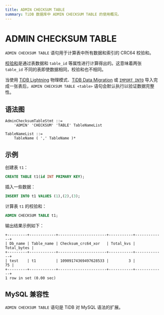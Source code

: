 ```yaml
---
title: ADMIN CHECKSUM TABLE
summary: TiDB 数据库中 ADMIN CHECKSUM TABLE 的使用概况。
---
```


# ADMIN CHECKSUM TABLE

`ADMIN CHECKSUM TABLE` 语句用于计算表中所有数据和索引的 CRC64 校验和。

[校验和](/tidb-lightning/tidb-lightning-glossary.md#checksum)是通过表数据和 `table_id` 等属性进行计算得出的。这意味着两张 `table_id` 不同的表即使数据相同，校验和也不相同。

当使用 [TiDB Lightning](/tidb-lightning/tidb-lightning-overview.md) 物理模式、[TiDB Data Migration](/dm/dm-overview.md) 或 [`IMPORT INTO`](/sql-statements/sql-statement-import-into.md) 导入完成一张表后，`ADMIN CHECKSUM TABLE <table>` 语句会默认执行以验证数据完整性。

## 语法图

```ebnf+diagram
AdminChecksumTableStmt ::=
    'ADMIN' 'CHECKSUM' 'TABLE' TableNameList

TableNameList ::=
    TableName ( ',' TableName )*
```

## 示例

创建表 `t1`：

```sql
CREATE TABLE t1(id INT PRIMARY KEY);
```

插入一些数据：

```sql
INSERT INTO t1 VALUES (1),(2),(3);
```

计算表 `t1` 的校验和：

```sql
ADMIN CHECKSUM TABLE t1;
```

输出结果示例如下：

```
+---------+------------+----------------------+-----------+-------------+
| Db_name | Table_name | Checksum_crc64_xor   | Total_kvs | Total_bytes |
+---------+------------+----------------------+-----------+-------------+
| test    | t1         | 10909174369497628533 |         3 |          75 |
+---------+------------+----------------------+-----------+-------------+
1 row in set (0.00 sec)
```

## MySQL 兼容性

`ADMIN CHECKSUM TABLE` 语句是 TiDB 对 MySQL 语法的扩展。
